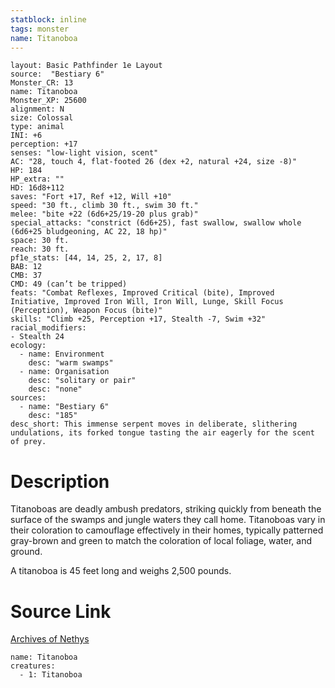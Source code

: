 ```yaml
---
statblock: inline
tags: monster
name: Titanoboa
---
```

```statblock
layout: Basic Pathfinder 1e Layout
source:  "Bestiary 6"
Monster_CR: 13
name: Titanoboa
Monster_XP: 25600
alignment: N
size: Colossal
type: animal
INI: +6
perception: +17
senses: "low-light vision, scent"
AC: "28, touch 4, flat-footed 26 (dex +2, natural +24, size -8)"
HP: 184
HP_extra: ""
HD: 16d8+112
saves: "Fort +17, Ref +12, Will +10"
speed: "30 ft., climb 30 ft., swim 30 ft."
melee: "bite +22 (6d6+25/19-20 plus grab)"
special_attacks: "constrict (6d6+25), fast swallow, swallow whole (6d6+25 bludgeoning, AC 22, 18 hp)"
space: 30 ft.
reach: 30 ft.
pf1e_stats: [44, 14, 25, 2, 17, 8]
BAB: 12
CMB: 37
CMD: 49 (can’t be tripped)
feats: "Combat Reflexes, Improved Critical (bite), Improved Initiative, Improved Iron Will, Iron Will, Lunge, Skill Focus (Perception), Weapon Focus (bite)"
skills: "Climb +25, Perception +17, Stealth -7, Swim +32"
racial_modifiers:
- Stealth 24
ecology:
  - name: Environment
    desc: "warm swamps"
  - name: Organisation
    desc: "solitary or pair"
    desc: "none"
sources:
  - name: "Bestiary 6"
    desc: "185"
desc_short: This immense serpent moves in deliberate, slithering undulations, its forked tongue tasting the air eagerly for the scent of prey.
```
# Description
Titanoboas are deadly ambush predators, striking quickly from beneath the surface of the swamps and jungle waters they call home. Titanoboas vary in their coloration to camouflage effectively in their homes, typically patterned gray-brown and green to match the coloration of local foliage, water, and ground. 

A titanoboa is 45 feet long and weighs 2,500 pounds.
# Source Link
[Archives of Nethys](https://aonprd.com/MonsterDisplay.aspx?ItemName=Titanoboa)
```encounter-table
name: Titanoboa
creatures:
  - 1: Titanoboa
```
